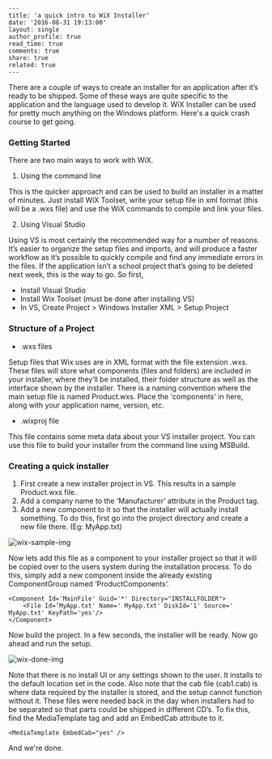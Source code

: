 ```
---
title: 'a quick intro to WiX Installer'
date: '2016-08-31 19:13:00'
layout: single
author_profile: true
read_time: true
comments: true
share: true
related: true
---
```

There are a couple of ways to create an installer for an application after it’s ready to be shipped. Some of these ways are quite specific to the application and the language used to develop it. WiX Installer can be used for pretty much anything on the Windows platform. Here's a quick crash course to get going.



### Getting Started

There are two main ways to work with WiX.

1. Using the command line

This is the quicker approach and can be used to build an installer in a matter of minutes. Just install WiX Toolset, write your setup file in xml format (this will be a .wxs file) and use the WiX commands to compile and link your files.

2. Using Visual Studio

Using VS is most certainly the recommended way for a number of reasons. It’s easier to organize the setup files and imports, and will produce a faster workflow as it’s possible to quickly compile and find any immediate errors in the files. If the application isn’t a school project that’s going to be deleted next week, this is the way to go. So first,

- Install Visual Studio
- Install Wix Toolset (must be done after installing VS)
- In VS, Create Project > Windows Installer XML > Setup Project





### Structure of a Project

- .wxs files

Setup files that Wix uses are in XML format with the file extension .wxs. These files will store what components (files and folders) are included in your installer, where they’ll be installed, their folder structure as well as the interface shown by the installer. There is a naming convention where the main setup file is named Product.wxs. Place the 'components' in here, along with your application name, version, etc.

- .wixproj file  

This file contains some meta data about your VS installer project. You can use this file to build your installer from the command line using MSBuild.



### Creating a quick installer

1. First create a new installer project in VS. This results in a sample Product.wxs file.
2. Add a company name to the ‘Manufacturer’ attribute in the Product tag.
3. Add a new component to it so that the installer will actually install something.
   To do this, first go into the project directory and create a new file there. (Eg: MyApp.txt)

![wix-sample-img](http://uvinw.github.io/assets/images/2016-08-31-wix-sample.png)

Now lets add this file as a component to your installer project so that it will be copied over to the users system during the installation process. To do this, simply add a new component inside the already existing ComponentGroup named ‘ProductComponents’.

```
<Component Id='MainFile' Guid='*' Directory="INSTALLFOLDER">
    <File Id=’MyApp.txt' Name=' MyApp.txt' DiskId='1' Source=' MyApp.txt' KeyPath='yes'/>
</Component>
```

Now build the project. In a few seconds, the installer will be ready. Now go ahead and run the setup.

![wix-done-img](http://uvinw.github.io/assets/images/2016-08-31-wix-done.png)

Note that there is no install UI or any settings shown to the user. It installs to the default location set in the code. Also note that the cab file (cab1.cab) is where data required by the installer is stored, and the setup cannot function without it. These files were needed back in the day when installers had to be separated so that parts could be shipped in different CD’s. To fix this, find the MediaTemplate tag and add an EmbedCab attribute to it.

```
<MediaTemplate EmbedCab="yes" />
```

And we're done.
